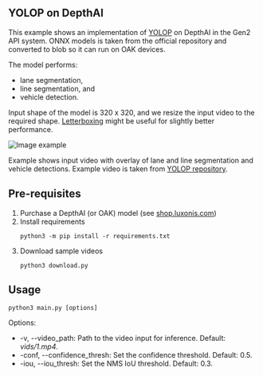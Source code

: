 ## YOLOP on DepthAI

This example shows an implementation of [YOLOP](https://github.com/hustvl/YOLOP) on DepthAI in the Gen2 API system. ONNX models is taken from the official repository and converted to blob so it can run on OAK devices.

The model performs:

* lane segmentation,
* line segmentation, and
* vehicle detection.

Input shape of the model is 320 x 320, and we resize the input video to the required shape. [Letterboxing](https://docs.luxonis.com/projects/api/en/latest/tutorials/maximize_fov/#letterboxing) might be useful for slightly better performance.

![Image example](https://user-images.githubusercontent.com/56075061/144842281-3413133e-7a44-4030-a572-9887fad1bbc6.gif)

Example shows input video with overlay of lane and line segmentation and vehicle detections. Example video is taken from [YOLOP repository](https://github.com/hustvl/YOLOP/tree/main/inference/videos).

## Pre-requisites

1. Purchase a DepthAI (or OAK) model (see [shop.luxonis.com](https://shop.luxonis.com/))
2. Install requirements
   ```
   python3 -m pip install -r requirements.txt
   ```
3. Download sample videos
   ```
   python3 download.py
   ```

## Usage

```
python3 main.py [options]
```

Options:

* -v, --video_path: Path to the video input for inference. Default: *vids/1.mp4*.
* -conf, --confidence_thresh: Set the confidence threshold. Default: 0.5.
* -iou, --iou_thresh: Set the NMS IoU threshold. Default: 0.3.
